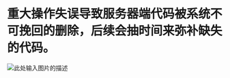 # 重大操作失误导致服务器端代码被系统不可挽回的删除，后续会抽时间来弥补缺失的代码。
![此处输入图片的描述][1]


  [1]: https://pic4.zhimg.com/d1a39d4f13597348a866a85aa1bc198b_b.jpg